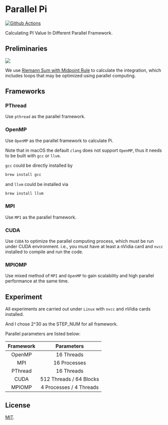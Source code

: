 # Parallel Pi 
[![Github Actions](https://github.com/yxwangcs/parallel-pi/workflows/build/badge.svg)](https://github.com/yxwangcs/parallel-pi/actions?workflow=build)

Calculating PI Value In Different Parallel Framework.

## Preliminaries
<!-- $$\int_0^1 \frac{1}{1+x^2}dx = arctanx\big|_0^1=\frac{\Pi}{4}\quad\Rightarrow\quad\Pi = 4 \times \int_0^1\frac{1}{1+x^2}dx$$ -->
<img src='https://latex.codecogs.com/svg.latex?\int_0^1%20\frac{1}{1+x^2}dx%20=%20arctanx\big|_0^1=\frac{\pi}{4}\quad\Rightarrow\quad\pi%20=%204%20\times%20\int_0^1\frac{1}{1+x^2}dx'></img>

We use [Riemann Sum with Midpoint Rule](https://en.wikipedia.org/wiki/Riemann_sum) to calculate the integration, which includes loops that may be optimized using parallel computing.

## Frameworks
### PThread
Use `pthread` as the parallel framework.

### OpenMP
Use `OpenMP` as the parallel framework to calculate Pi.

Note that in macOS the default `clang` does not support `OpenMP`, thus it needs to be built with `gcc` or `llvm`.

`gcc` could be directly installed by
```sh
brew install gcc
```

and `llvm`  could be installed via
```sh
brew install llvm
```

### MPI
Use `MPI` as the parallel framework.

### CUDA
Use `CUDA` to optimize the parallel computing process, which must be run under CUDA environment. i.e., you must have
at least a nVidia card and `nvcc` installed to compile and run the code.

### MPIOMP
Use mixed method of `MPI` and `OpenMP` to gain scalability and high parallel performance at the same time.

## Experiment
All experiments are carried out under `Linux` with `nvcc` and nVidia cards installed.

And I chose 2^30 as the STEP_NUM for all framework.

Parallel parameters are listed below:

| Framework     | Parameters              |
|:-------------:|:-----------------------:|
| OpenMP        | 16 Threads              |
| MPI           | 16 Processes            |
| PThread       | 16 Threads              |
| CUDA          | 512 Threads / 64 Blocks |
| MPIOMP        | 4 Processes / 4 Threads |

## License
[MIT](https://github.com/yxwangcs/PI-Calculation/blob/master/LICENSE.md).

